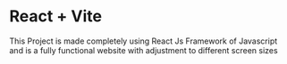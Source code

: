 # React + Vite

This Project is made completely using React Js Framework of Javascript and is a fully functional website with adjustment to different screen sizes

